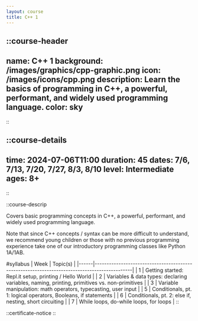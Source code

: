 ```yaml
---
layout: course
title: C++ 1
---
```


::course-header
---
name: C++ 1
background: /images/graphics/cpp-graphic.png
icon: /images/icons/cpp.png
description: Learn the basics of programming in C++, a powerful, performant, and widely used programming language.
color: sky
---
::

::course-details
---
time: 2024-07-06T11:00
duration: 45
dates: 7/6, 7/13, 7/20, 7/27, 8/3, 8/10
level: Intermediate
ages: 8+
---
::

::course-descrip

Covers basic programming concepts in C++, a powerful, performant, and widely used programming language.

Note that since C++ concepts / syntax can be more difficult to understand, we recommend young children or those with no previous programming experience take one of our introductory programming classes like Python 1A/1AB.

#syllabus
| Week | Topic(s)                                                                                     |
|------|----------------------------------------------------------------------------------------------|
| 1    | Getting started: Repl.it setup, printing / Hello World                                       |
| 2    | Variables & data types: declaring variables, naming, printing, primitives vs. non-primitives |
| 3    | Variable manipulation: math operators, typecasting, user input                               |
| 5    | Conditionals, pt. 1: logical operators, Booleans, if statements                              |
| 6    | Conditionals, pt. 2: else if, nesting, short circuiting                                      |
| 7    | While loops, do-while loops, for loops                                                       |
::

::certificate-notice
::


